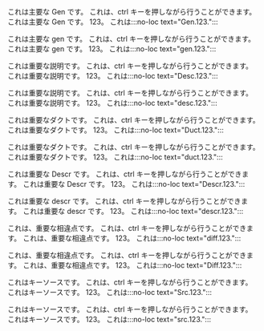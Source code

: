 これは主要な Gen です。 これは、ctrl キーを押しながら行うことができます。
これは主要な Gen です。 123。
これは:::no-loc text="Gen.123.":::

これは主要な gen です。 これは、ctrl キーを押しながら行うことができます。
これは主要な gen です。 123。
これは:::no-loc text="gen.123.":::

これは重要な説明です。 これは、ctrl キーを押しながら行うことができます。
これは重要な説明です。 123。
これは:::no-loc text="Desc.123.":::

これは重要な説明です。 これは、ctrl キーを押しながら行うことができます。
これは重要な説明です。 123。
これは:::no-loc text="desc.123.":::

これは重要なダクトです。 これは、ctrl キーを押しながら行うことができます。
これは重要なダクトです。 123。
これは:::no-loc text="Duct.123.":::

これは重要なダクトです。 これは、ctrl キーを押しながら行うことができます。
これは重要なダクトです。 123。
これは:::no-loc text="duct.123.":::

これは重要な Descr です。 これは、ctrl キーを押しながら行うことができます。
これは重要な Descr です。 123。
これは:::no-loc text="Descr.123.":::

これは重要な descr です。 これは、ctrl キーを押しながら行うことができます。
これは重要な descr です。 123。
これは:::no-loc text="descr.123.":::

これは、重要な相違点です。 これは、ctrl キーを押しながら行うことができます。
これは、重要な相違点です。 123。
これは:::no-loc text="diff.123.":::

これは、重要な相違点です。 これは、ctrl キーを押しながら行うことができます。
これは、重要な相違点です。 123。
これは:::no-loc text="Diff.123.":::

これはキーソースです。 これは、ctrl キーを押しながら行うことができます。
これはキーソースです。 123。
これは:::no-loc text="Src.123.":::

これはキーソースです。 これは、ctrl キーを押しながら行うことができます。
これはキーソースです。 123。
これは:::no-loc text="src.123.":::
